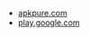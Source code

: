 * [apkpure.com](https://apkpure.com/advanced-password-generator/de.aregel.advancedpasswordgenerator)
* [play.google.com](https://play.google.com/store/apps/details?id=de.aregel.advancedpasswordgenerator)
